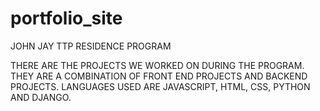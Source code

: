 # portfolio_site

JOHN JAY TTP RESIDENCE PROGRAM

THERE ARE THE PROJECTS WE WORKED ON DURING THE PROGRAM. THEY ARE A COMBINATION OF FRONT END PROJECTS AND BACKEND PROJECTS. LANGUAGES USED ARE JAVASCRIPT, HTML, CSS, PYTHON AND DJANGO.
